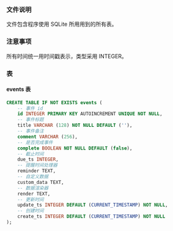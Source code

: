 ### 文件说明

文件包含程序使用 SQLite 所用用到的所有表。

### 注意事项

所有时间统一用时间戳表示，类型采用 INTEGER。

### 表

#### events 表

``` sql
CREATE TABLE IF NOT EXISTS events (
    -- 事件 id
    id INTEGER PRIMARY KEY AUTOINCREMENT UNIQUE NOT NULL,
    -- 事件标题
    title VARCHAR (128) NOT NULL DEFAULT (''),
    -- 事件备注
    comment VARCHAR (256),
    -- 是否完成事件
    complete BOOLEAN NOT NULL DEFAULT (false),
    -- 截止时间
    due_ts INTEGER,
    -- 提醒时间处理器
    reminder TEXT,
    -- 自定义数据
    custom_data TEXT,
    -- 数据渲染器
    render TEXT,
    -- 更新时间
    update_ts INTEGER DEFAULT (CURRENT_TIMESTAMP) NOT NULL,
    -- 创建时间
    create_ts INTEGER DEFAULT (CURRENT_TIMESTAMP) NOT NULL
);
```